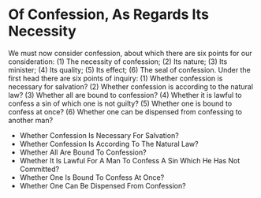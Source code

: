 # Of Confession, As Regards Its Necessity

We must now consider confession, about which there are six points for our consideration: (1) The necessity of confession; (2) Its nature; (3) Its minister; (4) Its quality; (5) Its effect; (6) The seal of confession.  Under the first head there are six points of inquiry:
(1) Whether confession is necessary for salvation?
(2) Whether confession is according to the natural law?
(3) Whether all are bound to confession?
(4) Whether it is lawful to confess a sin of which one is not guilty?
(5) Whether one is bound to confess at once?
(6) Whether one can be dispensed from confessing to another man?

* Whether Confession Is Necessary For Salvation?
* Whether Confession Is According To The Natural Law?
* Whether All Are Bound To Confession?
* Whether It Is Lawful For A Man To Confess A Sin Which He Has Not Committed?
* Whether One Is Bound To Confess At Once?
* Whether One Can Be Dispensed From Confession?
